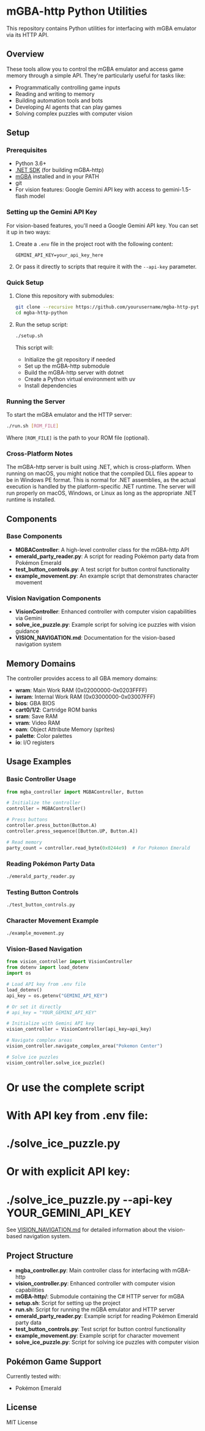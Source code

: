 # mGBA-http Python Utilities

This repository contains Python utilities for interfacing with mGBA emulator via its HTTP API.

## Overview

These tools allow you to control the mGBA emulator and access game memory through a simple API. They're particularly useful for tasks like:

- Programmatically controlling game inputs
- Reading and writing to memory
- Building automation tools and bots
- Developing AI agents that can play games
- Solving complex puzzles with computer vision

## Setup

### Prerequisites

- Python 3.6+
- [.NET SDK](https://dotnet.microsoft.com/download) (for building mGBA-http)
- [mGBA](https://mgba.io/downloads.html) installed and in your PATH
- git
- For vision features: Google Gemini API key with access to gemini-1.5-flash model

### Setting up the Gemini API Key

For vision-based features, you'll need a Google Gemini API key. You can set it up in two ways:

1. Create a `.env` file in the project root with the following content:
   ```
   GEMINI_API_KEY=your_api_key_here
   ```

2. Or pass it directly to scripts that require it with the `--api-key` parameter.

### Quick Setup

1. Clone this repository with submodules:
   ```bash
   git clone --recursive https://github.com/yourusername/mgba-http-python.git
   cd mgba-http-python
   ```

2. Run the setup script:
   ```bash
   ./setup.sh
   ```
   
   This script will:
   - Initialize the git repository if needed
   - Set up the mGBA-http submodule
   - Build the mGBA-http server with dotnet
   - Create a Python virtual environment with uv
   - Install dependencies

### Running the Server

To start the mGBA emulator and the HTTP server:

```bash
./run.sh [ROM_FILE]
```

Where `[ROM_FILE]` is the path to your ROM file (optional).

### Cross-Platform Notes

The mGBA-http server is built using .NET, which is cross-platform. When running on macOS, you might notice that the compiled DLL files appear to be in Windows PE format. This is normal for .NET assemblies, as the actual execution is handled by the platform-specific .NET runtime. The server will run properly on macOS, Windows, or Linux as long as the appropriate .NET runtime is installed.

## Components

### Base Components
- **MGBAController**: A high-level controller class for the mGBA-http API
- **emerald_party_reader.py**: A script for reading Pokémon party data from Pokémon Emerald
- **test_button_controls.py**: A test script for button control functionality
- **example_movement.py**: An example script that demonstrates character movement

### Vision Navigation Components
- **VisionController**: Enhanced controller with computer vision capabilities via Gemini
- **solve_ice_puzzle.py**: Example script for solving ice puzzles with vision guidance
- **VISION_NAVIGATION.md**: Documentation for the vision-based navigation system

## Memory Domains

The controller provides access to all GBA memory domains:

- **wram**: Main Work RAM (0x02000000-0x0203FFFF)
- **iwram**: Internal Work RAM (0x03000000-0x03007FFF)
- **bios**: GBA BIOS
- **cart0/1/2**: Cartridge ROM banks
- **sram**: Save RAM
- **vram**: Video RAM
- **oam**: Object Attribute Memory (sprites)
- **palette**: Color palettes
- **io**: I/O registers

## Usage Examples

### Basic Controller Usage

```python
from mgba_controller import MGBAController, Button

# Initialize the controller
controller = MGBAController()

# Press buttons
controller.press_button(Button.A)
controller.press_sequence([Button.UP, Button.A])

# Read memory
party_count = controller.read_byte(0x0244e9)  # For Pokemon Emerald
```

### Reading Pokémon Party Data

```bash
./emerald_party_reader.py
```

### Testing Button Controls

```bash
./test_button_controls.py
```

### Character Movement Example

```bash
./example_movement.py
```

### Vision-Based Navigation

```python
from vision_controller import VisionController
from dotenv import load_dotenv
import os

# Load API key from .env file
load_dotenv()
api_key = os.getenv("GEMINI_API_KEY")

# Or set it directly
# api_key = "YOUR_GEMINI_API_KEY"

# Initialize with Gemini API key
vision_controller = VisionController(api_key=api_key)

# Navigate complex areas
vision_controller.navigate_complex_area("Pokemon Center")

# Solve ice puzzles
vision_controller.solve_ice_puzzle()
```

# Or use the complete script 
# With API key from .env file:
# ./solve_ice_puzzle.py
# Or with explicit API key:
# ./solve_ice_puzzle.py --api-key YOUR_GEMINI_API_KEY

See [VISION_NAVIGATION.md](VISION_NAVIGATION.md) for detailed information about the vision-based navigation system.

## Project Structure

- **mgba_controller.py**: Main controller class for interfacing with mGBA-http
- **vision_controller.py**: Enhanced controller with computer vision capabilities
- **mGBA-http/**: Submodule containing the C# HTTP server for mGBA
- **setup.sh**: Script for setting up the project
- **run.sh**: Script for running the mGBA emulator and HTTP server
- **emerald_party_reader.py**: Example script for reading Pokémon Emerald party data
- **test_button_controls.py**: Test script for button control functionality
- **example_movement.py**: Example script for character movement
- **solve_ice_puzzle.py**: Script for solving ice puzzles with computer vision

## Pokémon Game Support

Currently tested with:
- Pokémon Emerald

## License

MIT License 